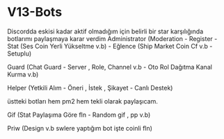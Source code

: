 # V13-Bots
Discordda eskisi kadar aktif olmadığım için belirli bir star karşılığında botlarımı paylaşmaya karar verdim 
Administrator (Moderation - Register - Stat (Ses Coin Yerli Yükseltme v.b) - Eğlence (Ship Market Coin Cf v.b - Setuplu) 

Guard (Chat Guard - Server , Role, Channel v.b - Oto Rol Dağıtma Kanal Kurma v.b)

Helper (Yetkili Alım - Öneri , İstek , Şikayet - Canlı Destek)

üstteki botları hem pm2 hem tekli olarak paylaşıcam.

Gif (Stat Paylaşıma Göre fln - Random gif , pp v.b)

Priw (Design v.b swlere yaptığım bot işte coinli fln)
